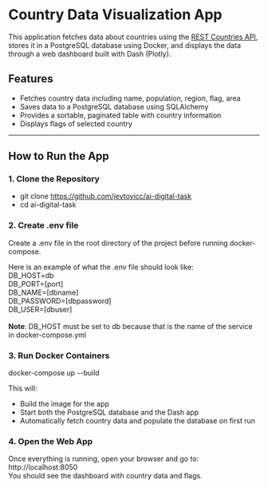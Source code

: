 # Country Data Visualization App

This application fetches data about countries using the [REST Countries API](https://restcountries.com/), stores it in a PostgreSQL database using Docker, and displays the data through a web dashboard built with Dash (Plotly).

## Features

- Fetches country data including name, population, region, flag, area
- Saves data to a PostgreSQL database using SQLAlchemy
- Provides a sortable, paginated table with country information
- Displays flags of selected country

---

## How to Run the App

### 1. Clone the Repository

- git clone https://github.com/jevtovicc/ai-digital-task
- cd ai-digital-task

### 2. Create .env file
Create a .env file in the root directory of the project before running docker-compose.

Here is an example of what the .env file should look like: <br>
DB_HOST=db <br>
DB_PORT=[port] <br>
DB_NAME=[dbname] <br>
DB_PASSWORD=[dbpassword] <br>
DB_USER=[dbuser] <br>
<br>
<b>Note</b>: DB_HOST must be set to db because that is the name of the service in docker-compose.yml

### 3. Run Docker Containers
docker-compose up --build

This will:

- Build the image for the app
- Start both the PostgreSQL database and the Dash app
- Automatically fetch country data and populate the database on first run


### 4. Open the Web App
Once everything is running, open your browser and go to: http://localhost:8050 <br> You should see the dashboard with country data and flags.
